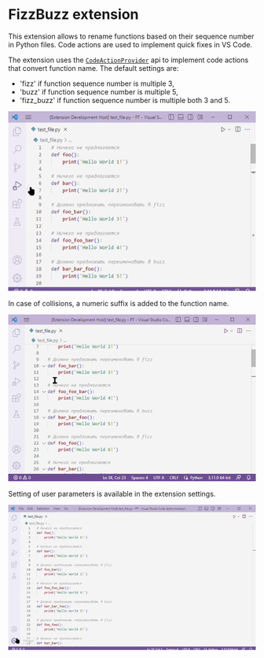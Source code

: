 # FizzBuzz extension

This extension allows to rename functions based on their sequence number in Python files. Code actions are used to implement quick fixes in VS Code.

The extension uses the [`CodeActionProvider`](https://code.visualstudio.com/api/references/vscode-api#CodeActionProvider) api to implement code actions that convert function name.
The default settings are:
- 'fizz' if function sequence number is multiple 3, 
- 'buzz' if function sequence number is multiple 5,
- 'fizz_buzz' if function sequence number is multiple both 3 and 5.

![FizzBuzz code actions](fizzbuzzer.gif)

In case of collisions, a numeric suffix is added to the function name.

![FizzBuzz collisions](fizzbuzzer_collisions.gif)

Setting of user parameters is available in the extension settings.

![FizzBuzz settings](fizzbuzzer_settings.gif)
